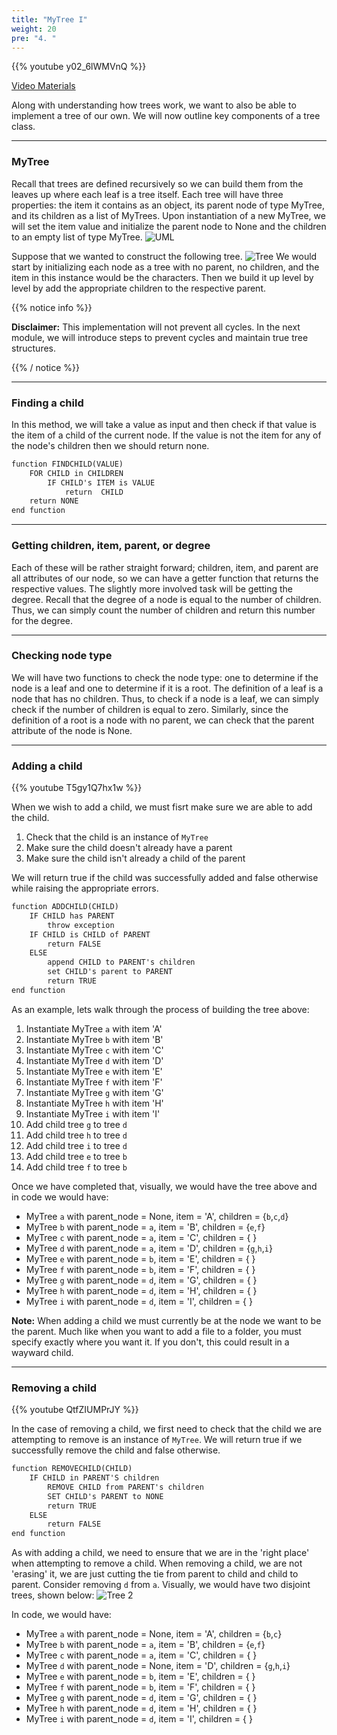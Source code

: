 ```yaml
---
title: "MyTree I"
weight: 20
pre: "4. "
---
```

{{% youtube y02_6lWMVnQ %}}

[Video Materials](video)

Along with understanding how trees work, we want to also be able to implement a tree of our own. We will now outline key components of a tree class. 

---

### MyTree
Recall that trees are defined recursively so we can build them from the leaves up where each leaf is a tree itself. Each tree will have three properties: the item it contains as an object, its parent node of type MyTree, and its children as a list of MyTrees. Upon instantiation of a new MyTree, we will set the item value and initialize the parent node to None and the children to an empty list of type MyTree. 
![UML](/cc315/images/2/tree_uml.png)




Suppose that we wanted to construct the following tree.
![Tree](/cc315/images/2/2Tree_Implementation.png)
We would start by initializing each node as a tree with no parent, no children, and the item in this instance would be the characters. Then we build it up level by level by add the appropriate children to the respective parent.

{{% notice info %}}

**Disclaimer:** This implementation will not prevent all cycles. In the next module, we will introduce steps to prevent cycles and maintain true tree structures.

{{% / notice %}}

---

### Finding a child
In this method, we will take a value as input and then check if that value is the item of a child of the current node. If the value is not the item for any of the node's children then we should return none.  

```tex
function FINDCHILD(VALUE)
    FOR CHILD in CHILDREN
        IF CHILD's ITEM is VALUE
            return  CHILD
    return NONE
end function
```

---

### Getting  children, item, parent, or degree
Each of these will be rather straight forward; children, item, and parent are all attributes of our node, so we can have a getter function that returns the respective values. The slightly more involved task will be getting the degree. Recall that the degree of a node is equal to the number of children. Thus, we can simply count the number of children and return this number for the degree. 

---

### Checking node type
We will have two functions to check the node type: one to determine if the node is a leaf and one to determine if it is a root. The definition of a leaf is a node that has no children. Thus, to check if a node is a leaf, we can simply check if the number of children is equal to zero. Similarly, since the definition of a root is a node with no parent, we can check that the parent attribute of the node is None. 

---

### Adding a child 

{{% youtube T5gy1Q7hx1w %}}

When we wish to add a child, we must fisrt make sure we are able to add the child. 

1. Check that the child is an instance of `MyTree`
1. Make sure the child doesn't already have a parent
1. Make sure the child isn't already a child of the parent 

We will return true if the child was successfully added and false otherwise while raising the appropriate errors. 

```tex
function ADDCHILD(CHILD)
    IF CHILD has PARENT
        throw exception
    IF CHILD is CHILD of PARENT
        return FALSE
    ELSE
        append CHILD to PARENT's children
        set CHILD's parent to PARENT
        return TRUE
end function
```

As an example, lets walk through the process of building the tree above: 

1. Instantiate MyTree `a` with item 'A'
1. Instantiate MyTree `b` with item 'B'
1. Instantiate MyTree `c` with item 'C'
1. Instantiate MyTree `d` with item 'D'
1. Instantiate MyTree `e` with item 'E'
1. Instantiate MyTree `f` with item 'F'
1. Instantiate MyTree `g` with item 'G'
1. Instantiate MyTree `h` with item 'H'
1. Instantiate MyTree `i` with item 'I'
1. Add child tree `g` to tree `d`
1. Add child tree `h` to tree `d`
1. Add child tree `i` to tree `d`
1. Add child tree `e` to tree `b`
1. Add child tree `f` to tree `b`

Once we have completed that, visually, we would have the tree above and in code we would have: 

- MyTree `a` with parent_node = None, item = 'A', children = {`b`,`c`,`d`}
- MyTree `b` with parent_node = `a`, item = 'B', children = {`e`,`f`}
- MyTree `c` with parent_node = `a`, item = 'C', children = \{ \}
- MyTree `d` with parent_node = `a`, item = 'D', children = {`g`,`h`,`i`}
- MyTree `e` with parent_node = `b`, item = 'E', children = \{ \}
- MyTree `f` with parent_node = `b`, item = 'F', children = \{ \}
- MyTree `g` with parent_node = `d`, item = 'G', children = \{ \}
- MyTree `h` with parent_node = `d`, item = 'H', children = \{ \}
- MyTree `i` with parent_node = `d`, item = 'I', children = \{ \}

**Note:** When adding a child we must currently be at the node we want to be the parent. Much like when you want to add a file to a folder, you must specify exactly where you want it. If you don't, this could result in a wayward child.

---

### Removing a child

{{% youtube QtfZIUMPrJY %}}

In the case of removing a child, we first need to check that the child we are attempting to remove is an instance of `MyTree`. We will return true if we successfully remove the child and false otherwise. 

```tex
function REMOVECHILD(CHILD)
    IF CHILD in PARENT'S children
        REMOVE CHILD from PARENT's children
        SET CHILD's PARENT to NONE
        return TRUE
    ELSE
        return FALSE
end function
```

As with adding a child, we need to ensure that we are in the 'right place' when attempting to remove a child. When removing a child, we are not 'erasing' it, we are just cutting the tie from parent to child and child to parent. Consider removing `d` from `a`. Visually, we would have two disjoint trees, shown below:
![Tree 2](/cc315/images/2/2Tree_Implementation2.png)

In code, we would have: 

- MyTree `a` with parent_node = None, item = 'A', children = {`b`,`c`}
- MyTree `b` with parent_node = `a`, item = 'B', children = {`e`,`f`}
- MyTree `c` with parent_node = `a`, item = 'C', children = \{ \}
- MyTree `d` with parent_node = None, item = 'D', children = {`g`,`h`,`i`}
- MyTree `e` with parent_node = `b`, item = 'E', children = \{ \}
- MyTree `f` with parent_node = `b`, item = 'F', children = \{ \}
- MyTree `g` with parent_node = `d`, item = 'G', children = \{ \}
- MyTree `h` with parent_node = `d`, item = 'H', children = \{ \}
- MyTree `i` with parent_node = `d`, item = 'I', children = \{ \}



